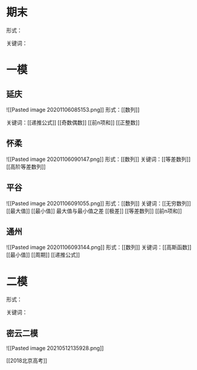 # 期末
形式：

关键词：


# 一模
## 延庆

![[Pasted image 20201106085153.png]]
形式：[[数列]]

关键词：[[递推公式]]
[[奇数偶数]]
[[前n项和]]
[[正整数]]

## 怀柔
![[Pasted image 20201106090147.png]]
形式：[[数列]]
关键词：[[等差数列]]
[[高阶等差数列]]

## 平谷
![[Pasted image 20201106091055.png]]
形式：[[数列]]
关键词：[[无穷数列]]
[[最大值]]
[[最小值]]
最大值与最小值之差
[[极差]]
[[等差数列]]
[[前n项和]]

## 通州
![[Pasted image 20201106093144.png]]
形式：[[数列]]
关键词：[[高斯函数]]
[[最小值]]
[[周期]]
[[递推公式]]


# 二模
形式：

关键词：

## 密云二模
![[Pasted image 20210512135928.png]]

[[2018北京高考]]